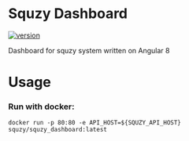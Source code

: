 # Squzy Dashboard

[![version](https://img.shields.io/github/v/release/squzy/squzy-dashboard.svg)](https://github.com/squzy/squzy-dashboard)

Dashboard for squzy system written on Angular 8

# Usage

### Run with docker:

```shell script
docker run -p 80:80 -e API_HOST=${SQUZY_API_HOST} squzy/squzy_dashboard:latest
```
